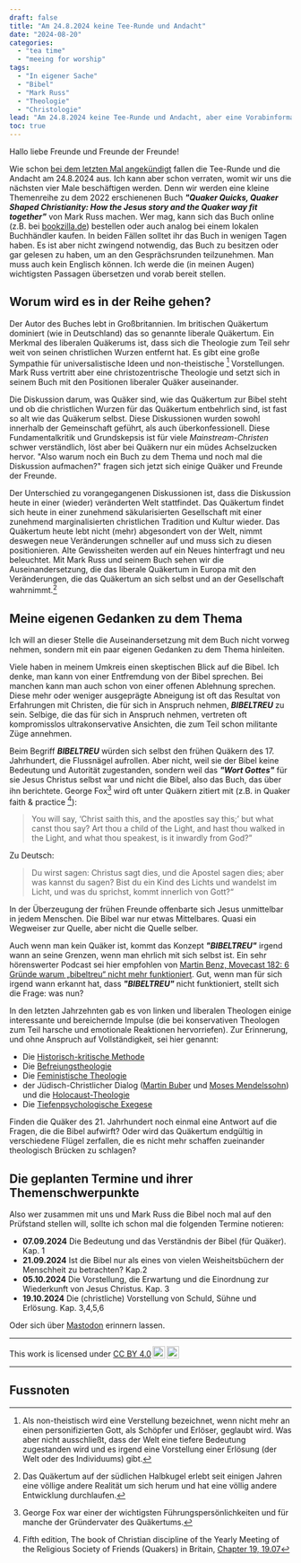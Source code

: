 ```yaml
---
draft: false
title: "Am 24.8.2024 keine Tee-Runde und Andacht"
date: "2024-08-20"
categories:
  - "tea time"
  - "meeing for worship"
tags:
  - "In eigener Sache"
  - "Bibel"
  - "Mark Russ"
  - "Theologie"
  - "Christologie"
lead: "Am 24.8.2024 keine Tee-Runde und Andacht, aber eine Vorabinformation"
toc: true
---
```


Hallo liebe Freunde und Freunde der Freunde!

Wie schon [bei dem letzten Mal angekündigt](https://quaker-kr.de/post/2024/07-24/)
fallen die Tee-Runde und die Andacht am 24.8.2024 aus. Ich kann aber schon
verraten, womit wir uns die nächsten vier Male beschäftigen werden. Denn wir
werden eine kleine Themenreihe zu dem 2022 erschienenen Buch ***"Quaker Quicks, Quaker Shaped Christianity: How the Jesus story and the Quaker way fit together"***
von Mark Russ machen. Wer mag, kann sich das Buch online (z.B. bei
[bookzilla.de](https://www.bookzilla.de/shop/article/48922376/mark_russ_quaker_quicks_quaker_shaped_christianity.html))
bestellen oder auch analog bei einem lokalen Buchhändler kaufen. In beiden
Fällen solltet ihr das Buch in wenigen Tagen haben. Es ist aber nicht zwingend
notwendig, das Buch zu besitzen oder gar gelesen zu haben, um an den
Gesprächsrunden teilzunehmen. Man muss auch kein Englisch können. Ich werde
die (in meinen Augen) wichtigsten Passagen übersetzen und vorab bereit stellen.

## Worum wird es in der Reihe gehen?

Der Autor des Buches lebt in Großbritannien. Im britischen Quäkertum dominiert
(wie in Deutschland) das so genannte liberale Quäkertum. Ein Merkmal des
liberalen Quäkerums ist, dass sich die Theologie zum Teil sehr weit von seinen
christlichen Wurzen entfernt hat. Es gibt eine große Sympathie für
universalistische Ideen und non-theistische [^foot001] Vorstellungen. Mark Russ
vertritt aber eine christozentrische Theologie und setzt sich in seinem Buch
mit den Positionen liberaler Quäker auseinander.

Die Diskussion darum, was Quäker sind, wie das Quäkertum zur Bibel steht
und ob die christlichen Wurzen für das Quäkertum entbehrlich sind, ist fast
so alt wie das Quäkerum selbst. Diese Diskussionen wurden sowohl innerhalb
der Gemeinschaft geführt, als auch überkonfessionell. Diese Fundamentalkritik
und Grundskepsis ist für viele *Mainstream-Christen* schwer verständlich, löst
aber bei Quäkern nur ein müdes Achselzucken hervor. "Also warum noch ein
Buch zu dem Thema und noch mal die Diskussion aufmachen?" fragen sich jetzt
sich einige Quäker und Freunde der Freunde.

Der Unterschied zu vorangegangenen Diskussionen ist, dass die Diskussion
heute in einer (wieder) veränderten Welt stattfindet. Das Quäkertum findet sich
heute in einer zunehmend säkularisierten Gesellschaft mit einer zunehmend
marginalisierten christlichen Tradition und Kultur wieder. Das Quäkertum heute
lebt nicht (mehr) abgesondert von der Welt, nimmt deswegen neue Veränderungen
schneller auf und muss sich zu diesen positionieren. Alte Gewissheiten werden
auf ein Neues hinterfragt und neu beleuchtet. Mit Mark Russ und seinem
Buch sehen wir die Auseinandersetzung, die das liberale Quäkertum in Europa
mit den Veränderungen, die das Quäkertum an sich selbst und an der Gesellschaft
wahrnimmt.[^foot003]

## Meine eigenen Gedanken zu dem Thema

Ich will an dieser Stelle die Auseinandersetzung mit dem Buch nicht vorweg
nehmen, sondern mit ein paar eigenen Gedanken zu dem Thema hinleiten.

Viele haben in meinem Umkreis einen skeptischen Blick auf die Bibel. Ich denke,
man kann von einer Entfremdung von der Bibel sprechen. Bei manchen kann man auch
schon von einer offenen Ablehnung sprechen. Diese mehr oder weniger ausgeprägte
Abneigung ist oft das Resultat von Erfahrungen mit Christen, die für sich in
Anspruch nehmen, ***BIBELTREU*** zu sein. Selbige, die das für sich in Anspruch
nehmen, vertreten oft kompromisslos ultrakonservative Ansichten, die zum Teil
schon militante Züge annehmen.

Beim Begriff ***BIBELTREU*** würden sich selbst den frühen Quäkern des
17. Jahrhundert, die Flussnägel aufrollen. Aber nicht, weil sie der Bibel
keine Bedeutung und Autorität zugestanden, sondern weil das ***"Wort Gottes"***
für sie Jesus Christus selbst war und nicht die Bibel, also das Buch, das über
ihn berichtete. George Fox[^foot004] wird oft unter Quäkern zitiert mit
(z.B. in Quaker faith & practice [^foot002]):

> You will say, ‘Christ saith this, and the apostles say this;’ but what canst thou say? Art thou a child of the Light, and hast thou walked in the Light, and what thou speakest, is it inwardly from God?”

Zu Deutsch:

> Du wirst sagen: Christus sagt dies, und die Apostel sagen dies; aber was kannst du sagen? Bist du ein Kind des Lichts und wandelst im Licht, und was du sprichst, kommt innerlich von Gott?“

In der Überzeugung der frühen Freunde offenbarte sich Jesus unmittelbar
in jedem Menschen. Die Bibel war nur etwas Mittelbares. Quasi ein Wegweiser
zur Quelle, aber nicht die Quelle selber.

Auch wenn man kein Quäker ist, kommt das Konzept ***"BIBELTREU"*** irgend
wann an seine Grenzen, wenn man ehrlich mit sich selbst ist. Ein sehr
hörenswerter Podcast sei hier empfohlen von [Martin Benz, Movecast 182: 6 Gründe warum „bibeltreu“ nicht mehr funktioniert](https://movecast.de/movecast-182-6-gruende-warum-bibeltreu-nicht-mehr-funktioniert/).
Gut, wenn man für sich irgend wann erkannt hat, dass ***"BIBELTREU"*** nicht
funktioniert, stellt sich die Frage: was nun?

In den letzten Jahrzehnten gab es von linken und liberalen Theologen einige
interessante und bereichernde Impulse (die bei konservativen Theologen zum Teil
harsche und emotionale Reaktionen hervorriefen). Zur Erinnerung, und ohne
Anspruch auf Vollständigkeit, sei hier genannt:

* Die [Historisch-kritische Methode](https://de.wikipedia.org/wiki/Historisch-kritische_Methode_\(Theologie\))
* Die [Befreiungstheologie](https://de.wikipedia.org/wiki/Befreiungstheologie)
* Die [Feministische Theologie](https://de.wikipedia.org/wiki/Feministische_Theologie)
* der Jüdisch-Christlicher Dialog ([Martin Buber](https://de.wikipedia.org/wiki/Martin_Buber) und [Moses Mendelssohn](https://de.wikipedia.org/wiki/Moses_Mendelssohn)) und die [Holocaust-Theologie](https://de.wikipedia.org/wiki/Holocaust-Theologie)
* Die [Tiefenpsychologische Exegese](https://de.wikipedia.org/wiki/Tiefenpsychologische_Exegese)

Finden die Quäker des 21. Jahrhundert noch einmal eine Antwort auf die
Fragen, die die Bibel aufwirft? Oder wird das Quäkertum endgültig in
verschiedene Flügel zerfallen, die es nicht mehr schaffen zueinander
theologisch Brücken zu schlagen?

## Die geplanten Termine und ihrer Themenschwerpunkte

Also wer zusammen mit uns und Mark Russ die Bibel noch mal auf den Prüfstand
stellen will, sollte ich schon mal die folgenden Termine notieren:

* **07.09.2024** Die Bedeutung und das Verständnis der Bibel (für Quäker). Kap. 1
* **21.09.2024** Ist die Bibel nur als eines von vielen Weisheitsbüchern der Menschheit zu betrachten? Kap.2
* **05.10.2024** Die Vorstellung, die Erwartung und die Einordnung zur Wiederkunft von Jesus Christus. Kap. 3
* **19.10.2024** Die (christliche) Vorstellung von Schuld, Sühne und Erlösung. Kap. 3,4,5,6

Oder sich über [Mastodon](https://krefeld.life/@quaker) erinnern lassen.

---

<p xmlns:cc="http://creativecommons.org/ns#" >This work is licensed under <a href="https://creativecommons.org/licenses/by/4.0/?ref=chooser-v1" target="\_blank" rel="license noopener noreferrer" style="display:inline-block;">CC BY 4.0<img style="height:22px!important;margin-left:3px;vertical-align:text-bottom;" src="https://mirrors.creativecommons.org/presskit/icons/cc.svg?ref=chooser-v1" alt=""><img style="height:22px!important;margin-left:3px;vertical-align:text-bottom;" src="https://mirrors.creativecommons.org/presskit/icons/by.svg?ref=chooser-v1" alt=""></a></p>

---

## Fussnoten

[^foot001]: Als non-theistisch wird eine Verstellung bezeichnet, wenn nicht mehr an einen personifizierten Gott, als Schöpfer und Erlöser, geglaubt wird. Was aber nicht ausschließt, dass der Welt eine tiefere Bedeutung zugestanden wird und es irgend eine Vorstellung einer Erlösung (der Welt oder des Individuums) gibt.

[^foot002]: Fifth edition, The book of Christian discipline of the Yearly Meeting of the Religious Society of Friends (Quakers) in Britain, [Chapter 19, 19.07](https://qfp.quaker.org.uk/passage/19-07/)

[^foot003]: Das Quäkertum auf der südlichen Halbkugel erlebt seit einigen Jahren eine völlige andere Realität um sich herum und hat eine völlig andere Entwicklung durchlaufen.

[^foot004]: George Fox war einer der wichtigsten Führungspersönlichkeiten und für manche der Gründervater des Quäkertums.